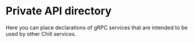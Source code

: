 # Private API directory

Here you can place declarations of gRPC services that are intended to be used by other Chill services.
